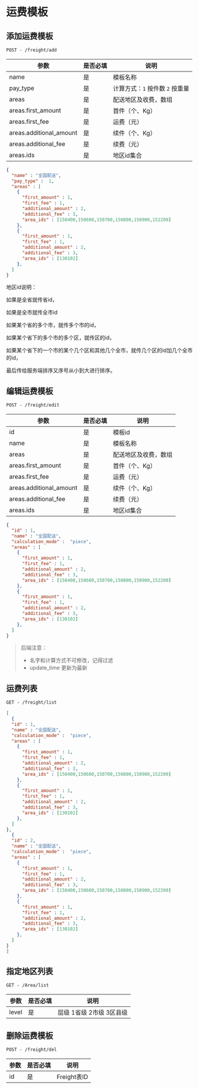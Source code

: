 # 运费模板
## 添加运费模板

```html
POST - /freight/add
```

| 参数                      | 是否必填 | 说明                   |
| ----------------------- | ---- | -------------------- |
| name                    | 是    | 模板名称                 |
| pay_type                | 是    | 计算方式：`1` 按件数 `2` 按重量 |
| areas                   | 是    | 配送地区及收费，数组           |
| areas.first_amount      | 是    | 首件（个、Kg）             |
| areas.first_fee         | 是    | 运费（元）                |
| areas.additional_amount | 是    | 续件（个、Kg）             |
| areas.additional_fee    | 是    | 续费（元）                |
| areas.ids               | 是    | 地区id集合               |

```json
{
  "name" : "全国配送",
  "pay_type" :  1,
  "areas" : [
    {
      "first_amount" : 1,
      "first_fee" : 1,
      "additional_amount" : 2,
      "additional_fee" : 3,
      "area_ids" : [150400,150600,150700,150800,150900,152200]
    },
    {
      "first_amount" : 1,
      "first_fee" : 1,
      "additional_amount" : 2,
      "additional_fee" : 3,
      "area_ids" : [130102]
    },
  ]
}
```

地区id说明：

如果是全省就传省id，

如果是全市就传全市id

如果某个省的多个市，就传多个市的id，

如果某个省下的多个市的多个区，就传区的id，

如果某个省下的一个市的某个几个区和其他几个全市，就传几个区的id加几个全市的id，

最后传给服务端排序又序号从小到大进行排序。

## 编辑运费模板

```html
POST - /freight/edit
```

| 参数                      | 是否必填 | 说明         |
| ----------------------- | ---- | ---------- |
| id                      | 是    | 模板id       |
| name                    | 是    | 模板名称       |
| areas                   | 是    | 配送地区及收费，数组 |
| areas.first_amount      | 是    | 首件（个、Kg）   |
| areas.first_fee         | 是    | 运费（元）      |
| areas.additional_amount | 是    | 续件（个、Kg）   |
| areas.additional_fee    | 是    | 续费（元）      |
| areas.ids               | 是    | 地区id集合     |

```json
{
  "id" : 1,
  "name" : "全国配送",
  "calculation_mode" :  "piece",
  "areas" : [
    {
      "first_amount" : 1,
      "first_fee" : 1,
      "additional_amount" : 2,
      "additional_fee" : 3,
      "area_ids" : [150400,150600,150700,150800,150900,152200]
    },
    {
      "first_amount" : 1,
      "first_fee" : 1,
      "additional_amount" : 2,
      "additional_fee" : 3,
      "area_ids" : [130102]
    },
  ]
}
```



> 后端注意：
>
> - 名字和计算方式不可修改，记得过滤
> - update_time 更新为最新

## 运费列表

```html
GET - /freight/list
```
```json
[
  {
  "id" : 1,
  "name" : "全国配送",
  "calculation_mode" :  "piece",
  "areas" : [
    {
      "first_amount" : 1,
      "first_fee" : 1,
      "additional_amount" : 2,
      "additional_fee" : 3,
      "area_ids" : [150400,150600,150700,150800,150900,152200]
    },
    {
      "first_amount" : 1,
      "first_fee" : 1,
      "additional_amount" : 2,
      "additional_fee" : 3,
      "area_ids" : [130102]
    },
  ]
},
  {
  "id" : 2,
  "name" : "全国配送",
  "calculation_mode" :  "piece",
  "areas" : [
    {
      "first_amount" : 1,
      "first_fee" : 1,
      "additional_amount" : 2,
      "additional_fee" : 3,
      "area_ids" : [150400,150600,150700,150800,150900,152200]
    },
    {
      "first_amount" : 1,
      "first_fee" : 1,
      "additional_amount" : 2,
      "additional_fee" : 3,
      "area_ids" : [130102]
    },
  ]
}
]
```

## 指定地区列表

```html
GET - /Area/list
```
| 参数    | 是否必填 | 说明              |
| ----- | ---- | --------------- |
| level | 是    | 层级 1省级 2市级 3区县级 |

## 删除运费模板

```html
POST - /freight/del
```

| 参数   | 是否必填 | 说明         |
| ---- | ---- | ---------- |
| id   | 是    | Freight表ID |
